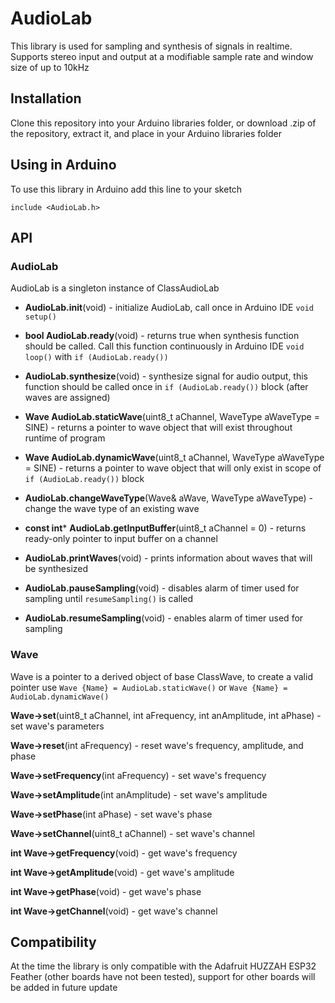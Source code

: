 # AudioLab

This library is used for sampling and synthesis of signals in realtime. Supports stereo input and output at a modifiable sample rate and window size of up to 10kHz

## Installation

Clone this repository into your Arduino libraries folder, or download .zip of the repository, extract it, and place in your Arduino libraries folder

## Using in Arduino

To use this library in Arduino add this line to your sketch 

`include <AudioLab.h>`

## API

### AudioLab

AudioLab is a singleton instance of ClassAudioLab

* **AudioLab.init**(void) - initialize AudioLab, call once in Arduino IDE `void setup()`

* **bool AudioLab.ready**(void) - returns true when synthesis function should be called. Call this function continuously in Arduino IDE `void loop()` with `if (AudioLab.ready())`

* **AudioLab.synthesize**(void) - synthesize signal for audio output, this function should be called once in `if (AudioLab.ready())` block (after waves are assigned)

* **Wave AudioLab.staticWave**(uint8_t aChannel, WaveType aWaveType = SINE) - returns a pointer to wave object that will exist throughout runtime of program

* **Wave AudioLab.dynamicWave**(uint8_t aChannel, WaveType aWaveType = SINE) - returns a pointer to wave object that will only exist in scope of `if (AudioLab.ready())` block

* **AudioLab.changeWaveType**(Wave& aWave, WaveType aWaveType) - change the wave type of an existing wave

* **const int*** **AudioLab.getInputBuffer**(uint8_t aChannel = 0) - returns ready-only pointer to input buffer on a channel

* **AudioLab.printWaves**(void) - prints information about waves that will be synthesized

* **AudioLab.pauseSampling**(void) - disables alarm of timer used for sampling until `resumeSampling()` is called

* **AudioLab.resumeSampling**(void) - enables alarm of timer used for sampling

### Wave

Wave is a pointer to a derived object of base ClassWave, to create a valid pointer use `Wave {Name} = AudioLab.staticWave()` or `Wave {Name} = AudioLab.dynamicWave()`

**Wave->set**(uint8_t aChannel, int aFrequency, int anAmplitude, int aPhase) - set wave's parameters

**Wave->reset**(int aFrequency) - reset wave's frequency, amplitude, and phase

**Wave->setFrequency**(int aFrequency) - set wave's frequency

**Wave->setAmplitude**(int anAmplitude) - set wave's amplitude

**Wave->setPhase**(int aPhase) - set wave's phase

**Wave->setChannel**(uint8_t aChannel) - set wave's channel

**int Wave->getFrequency**(void) - get wave's frequency

**int Wave->getAmplitude**(void) - get wave's amplitude

**int Wave->getPhase**(void) - get wave's phase

**int Wave->getChannel**(void) - get wave's channel

## Compatibility

At the time the library is only compatible with the Adafruit HUZZAH ESP32 Feather (other boards have not been tested), support for other boards will be added in future update